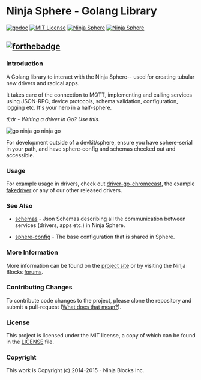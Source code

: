# Ninja Sphere - Golang Library

[![godoc](http://img.shields.io/badge/godoc-Reference-blue.svg)](https://godoc.org/github.com/ninjasphere/go-ninja)
[![MIT License](https://img.shields.io/badge/license-MIT-yellow.svg)](LICENSE)
[![Ninja Sphere](https://img.shields.io/badge/built%20by-ninja%20blocks-lightgrey.svg)](http://ninjablocks.com)
[![Ninja Sphere](https://img.shields.io/badge/works%20with-ninja%20sphere-8f72e3.svg)](http://ninjablocks.com)

[![forthebadge](http://forthebadge.com/badges/built-by-hipsters.svg)](http://forthebadge.com)
---


### Introduction
A Golang library to interact with the Ninja Sphere-- used for creating tubular new drivers and radical apps.

It takes care of the connection to MQTT, implementing and calling services using JSON-RPC, device protocols, schema validation, configuration, logging etc. It's your hero in a half-sphere.

*tl;dr - Writing a driver in Go? Use this.*

![go ninja go ninja go](http://cdn3.whatculture.com/wp-content/uploads/2013/05/vanilla-ice-ninja-turtles.jpg)


For development outside of a devkit/sphere, ensure you have sphere-serial in your path, and have sphere-config and schemas checked out and accessible.

### Usage

For example usage in drivers, check out [driver-go-chromecast](https://github.com/ninjasphere/driver-go-chromecast), the example [fakedriver](fakedriver) or any of our other released drivers.

### See Also
- [schemas](https://github.com/ninjasphere/schemas) - Json Schemas describing all the communication between services (drivers, apps etc.) in Ninja Sphere.

- [sphere-config](https://github.com/ninjasphere/sphere-config) - The base configuration that is shared in Sphere.

### More Information

More information can be found on the [project site](http://github.com/ninjasphere/driver-go-chromecase) or by visiting the Ninja Blocks [forums](https://discuss.ninjablocks.com).

### Contributing Changes

To contribute code changes to the project, please clone the repository and submit a pull-request ([What does that mean?](https://help.github.com/articles/using-pull-requests/)).

### License
This project is licensed under the MIT license, a copy of which can be found in the [LICENSE](LICENSE) file.

### Copyright
This work is Copyright (c) 2014-2015 - Ninja Blocks Inc.
